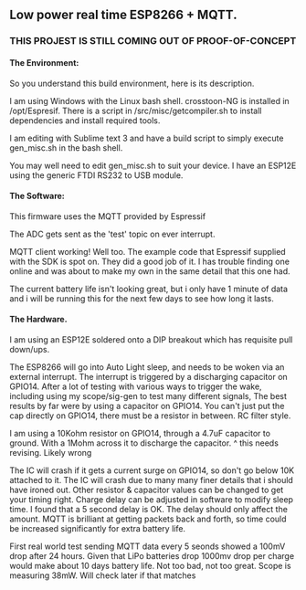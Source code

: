 ## Low power real time ESP8266 + MQTT.

### THIS PROJEST IS STILL COMING OUT OF PROOF-OF-CONCEPT


#### The Environment:
So you understand this build environment, here is its description.

I am using Windows with the Linux bash shell. crosstoon-NG is installed in /opt/Espresif.
There is a script in /src/misc/getcompiler.sh to install dependencies and install required tools.

I am editing with Sublime text 3 and have a build script to simply execute gen_misc.sh in the bash shell.

You may well need to edit gen_misc.sh to suit your device. I have an ESP12E using the generic FTDI RS232 to USB module.


#### The Software:
This firmware uses the MQTT provided by Espressif

The ADC gets sent as the 'test' topic on ever interrupt.

MQTT client working! Well too.
The example code that Espressif supplied with the SDK is spot on. They did a good job of it.
I has trouble finding one online and was about to make my own in the same detail that this one had.

The current battery life isn't looking great, but i only have 1 minute of data and i will be running this for the next few days to see how long it lasts.

#### The Hardware.
I am using an ESP12E soldered onto a DIP breakout which has requisite pull down/ups.

The ESP8266 will go into Auto Light sleep, and needs to be woken via an external interrupt.
The interrupt is triggered by a discharging capacitor on GPIO14.
After a lot of testing with various ways to trigger the wake, including using my scope/sig-gen to test many different signals,
The best results by far were by using a capacitor on GPIO14.
You can't just put the cap directly on GPIO14, there must be a resistor in between. RC filter style.

I am using a 10Kohm resistor on GPIO14, through a 4.7uF capacitor to ground. With a 1Mohm across it to discharge the capacitor.
^ this needs revising. Likely wrong

The IC will crash if it gets a current surge on GPIO14, so don't go below 10K attached to it.
The IC will crash due to many many finer details that i should have ironed out.
Other resistor & capacitor values can be changed to get your timing right.
Charge delay can be adjusted in software to modify sleep time.
I found that a 5 second delay is OK. The delay should only affect the amount.
MQTT is brilliant at getting packets back and forth, so time could be increased significantly for extra battery life.

First real world test sending MQTT data every 5 seonds showed a 100mV drop after 24 hours.
Given that LiPo batteries drop 1000mv drop per charge would make about 10 days battery life.
Not too bad, not too great.
Scope is measuring 38mW. Will check later if that matches
